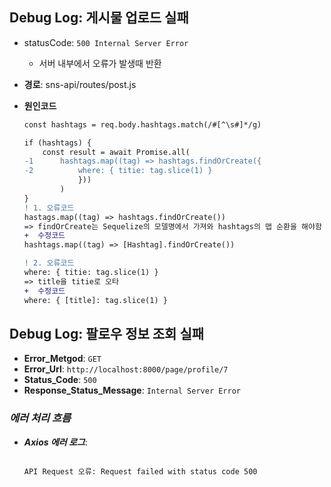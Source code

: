 ## Debug Log: 게시물 업로드 실패

-   statusCode: `500 Internal Server Error`
    -   서버 내부에서 오류가 발생때 반환
-   **경로**: sns-api/routes/post.js
-   **원인코드**

    ```diff
    const hashtags = req.body.hashtags.match(/#[^\s#]*/g)

    if (hashtags) {
        const result = await Promise.all(
    -1      hashtags.map((tag) => hashtags.findOrCreate({
    -2          where: { titie: tag.slice(1) }
                }))
            )
    }
    ! 1. 오류코드
    hastags.map((tag) => hashtags.findOrCreate())
    => findOrCreate는 Sequelize의 모델명에서 가져와 hashtags의 맵 순환을 해야함
    +  수정코드
    hashtags.map((tag) => [Hashtag].findOrCreate())

    ! 2. 오류코드
    where: { titie: tag.slice(1) }
    => title을 titie로 오타
    +  수정코드
    where: { [title]: tag.slice(1) }
    ```

## Debug Log: 팔로우 정보 조회 실패

-   **Error_Metgod**: `GET`
-   **Error_Url**: `http://localhost:8000/page/profile/7`
-   **Status_Code**: `500`
-   **Response_Status_Message**: `Internal Server Error`

### _에러 처리 흐름_

-   **_Axios 에러 로그_**:

    ```plaintext

    API Request 오류: Request failed with status code 500

    ```
